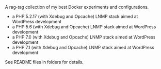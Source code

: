 A rag-tag collection of my best Docker experiments and configurations.

* a PHP 5.2.17 (with Xdebug and Opcache) LNMP stack aimed at WordPress development
* a PHP 5.6 (with Xdebug and Opcache) LNMP stack aimed at WordPress development
* a PHP 7.0 (with Xdebug and Opcache) LNMP stack aimed at WordPress development
* a PHP 7.1 (with Xdebug and Opcache) LNMP stack aimed at WordPress development

See README files in folders for details.
